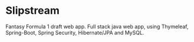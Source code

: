 # Slipstream
Fantasy Formula 1 draft web app.
Full stack java web app, using Thymeleaf, Spring-Boot, Spring Security, Hibernate/JPA and MySQL.
